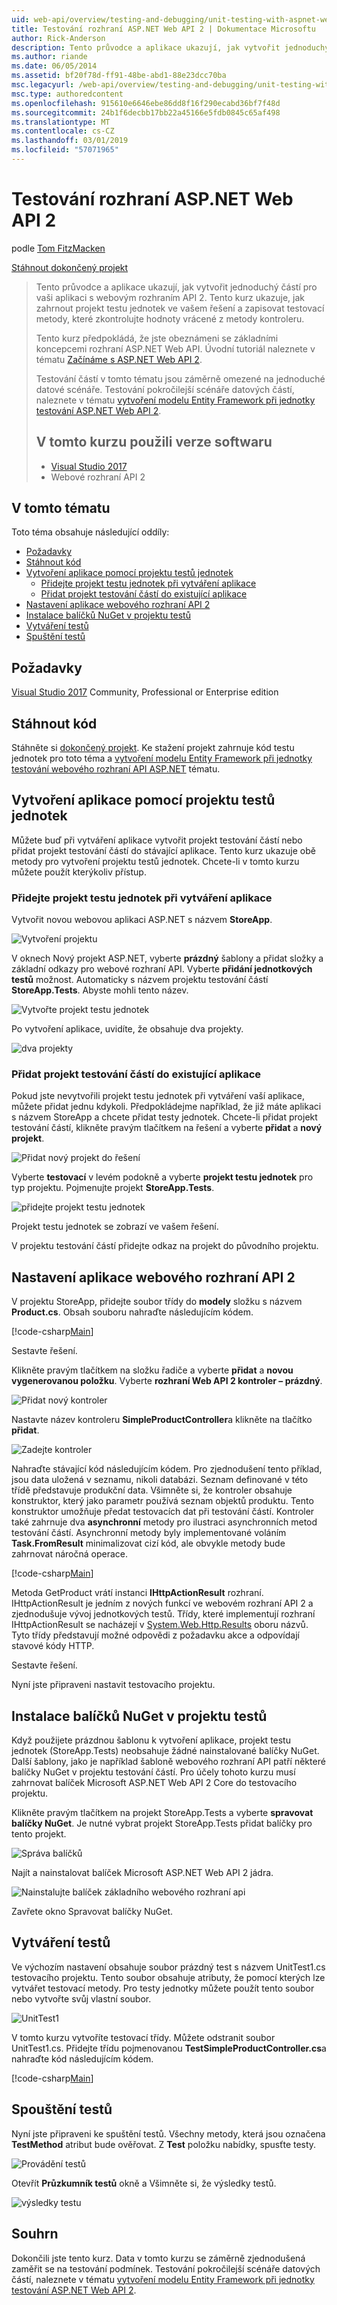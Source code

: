 ```yaml
---
uid: web-api/overview/testing-and-debugging/unit-testing-with-aspnet-web-api
title: Testování rozhraní ASP.NET Web API 2 | Dokumentace Microsoftu
author: Rick-Anderson
description: Tento průvodce a aplikace ukazují, jak vytvořit jednoduchý částí pro vaši aplikaci s webovým rozhraním API 2. Tento kurz ukazuje, jak zahrnout proj test jednotek...
ms.author: riande
ms.date: 06/05/2014
ms.assetid: bf20f78d-ff91-48be-abd1-88e23dcc70ba
msc.legacyurl: /web-api/overview/testing-and-debugging/unit-testing-with-aspnet-web-api
msc.type: authoredcontent
ms.openlocfilehash: 915610e6646ebe86dd8f16f290ecabd36bf7f48d
ms.sourcegitcommit: 24b1f6decbb17bb22a45166e5fdb0845c65af498
ms.translationtype: MT
ms.contentlocale: cs-CZ
ms.lasthandoff: 03/01/2019
ms.locfileid: "57071965"
---
```

<a name="unit-testing-aspnet-web-api-2"></a>Testování rozhraní ASP.NET Web API 2
====================
podle [Tom FitzMacken](https://github.com/tfitzmac)

[Stáhnout dokončený projekt](https://code.msdn.microsoft.com/Unit-Testing-with-ASPNET-1374bc11)

> Tento průvodce a aplikace ukazují, jak vytvořit jednoduchý částí pro vaši aplikaci s webovým rozhraním API 2. Tento kurz ukazuje, jak zahrnout projekt testu jednotek ve vašem řešení a zapisovat testovací metody, které zkontrolujte hodnoty vrácené z metody kontroleru.
>
> Tento kurz předpokládá, že jste obeznámeni se základními koncepcemi rozhraní ASP.NET Web API. Úvodní tutoriál naleznete v tématu [Začínáme s ASP.NET Web API 2](../getting-started-with-aspnet-web-api/tutorial-your-first-web-api.md).
>
> Testování částí v tomto tématu jsou záměrně omezené na jednoduché datové scénáře. Testování pokročilejší scénáře datových částí, naleznete v tématu [vytvoření modelu Entity Framework při jednotky testování ASP.NET Web API 2](mocking-entity-framework-when-unit-testing-aspnet-web-api-2.md).
>
> ## <a name="software-versions-used-in-the-tutorial"></a>V tomto kurzu použili verze softwaru
>
> - [Visual Studio 2017](https://visualstudio.microsoft.com/downloads/?utm_medium=microsoft&utm_source=docs.microsoft.com&utm_campaign=button+cta&utm_content=download+vs2017)
> - Webové rozhraní API 2

## <a name="in-this-topic"></a>V tomto tématu

Toto téma obsahuje následující oddíly:

- [Požadavky](#prereqs)
- [Stáhnout kód](#download)
- [Vytvoření aplikace pomocí projektu testů jednotek](#appwithunittest)
    - [Přidejte projekt testu jednotek při vytváření aplikace](#whencreate)
    - [Přidat projekt testování částí do existující aplikace](#addtoexisting)
- [Nastavení aplikace webového rozhraní API 2](#setupproject)
- [Instalace balíčků NuGet v projektu testů](#testpackages)
- [Vytváření testů](#tests)
- [Spuštění testů](#runtests)

<a id="prereqs"></a>
## <a name="prerequisites"></a>Požadavky

[Visual Studio 2017](https://visualstudio.microsoft.com/downloads/?utm_medium=microsoft&utm_source=docs.microsoft.com&utm_campaign=button+cta&utm_content=download+vs2017) Community, Professional or Enterprise edition

<a id="download"></a>
## <a name="download-code"></a>Stáhnout kód

Stáhněte si [dokončený projekt](https://code.msdn.microsoft.com/Unit-Testing-with-ASPNET-1374bc11). Ke stažení projekt zahrnuje kód testu jednotek pro toto téma a [vytvoření modelu Entity Framework při jednotky testování webového rozhraní API ASP.NET](mocking-entity-framework-when-unit-testing-aspnet-web-api-2.md) tématu.

<a id="appwithunittest"></a>
## <a name="create-application-with-unit-test-project"></a>Vytvoření aplikace pomocí projektu testů jednotek

Můžete buď při vytváření aplikace vytvořit projekt testování částí nebo přidat projekt testování částí do stávající aplikace. Tento kurz ukazuje obě metody pro vytvoření projektu testů jednotek. Chcete-li v tomto kurzu můžete použít kterýkoliv přístup.

<a id="whencreate"></a>
### <a name="add-unit-test-project-when-creating-the-application"></a>Přidejte projekt testu jednotek při vytváření aplikace

Vytvořit novou webovou aplikaci ASP.NET s názvem **StoreApp**.

![Vytvoření projektu](unit-testing-with-aspnet-web-api/_static/image1.png)

V oknech Nový projekt ASP.NET, vyberte **prázdný** šablony a přidat složky a základní odkazy pro webové rozhraní API. Vyberte **přidání jednotkových testů** možnost. Automaticky s názvem projektu testování částí **StoreApp.Tests**. Abyste mohli tento název.

![Vytvořte projekt testu jednotek](unit-testing-with-aspnet-web-api/_static/image2.png)

Po vytvoření aplikace, uvidíte, že obsahuje dva projekty.

![dva projekty](unit-testing-with-aspnet-web-api/_static/image3.png)

<a id="addtoexisting"></a>
### <a name="add-unit-test-project-to-an-existing-application"></a>Přidat projekt testování částí do existující aplikace

Pokud jste nevytvořili projekt testu jednotek při vytváření vaší aplikace, můžete přidat jednu kdykoli. Předpokládejme například, že již máte aplikaci s názvem StoreApp a chcete přidat testy jednotek. Chcete-li přidat projekt testování částí, klikněte pravým tlačítkem na řešení a vyberte **přidat** a **nový projekt**.

![Přidat nový projekt do řešení](unit-testing-with-aspnet-web-api/_static/image4.png)

Vyberte **testovací** v levém podokně a vyberte **projekt testu jednotek** pro typ projektu. Pojmenujte projekt **StoreApp.Tests**.

![přidejte projekt testu jednotek](unit-testing-with-aspnet-web-api/_static/image5.png)

Projekt testu jednotek se zobrazí ve vašem řešení.

V projektu testování částí přidejte odkaz na projekt do původního projektu.

<a id="setupproject"></a>
## <a name="set-up-the-web-api-2-application"></a>Nastavení aplikace webového rozhraní API 2

V projektu StoreApp, přidejte soubor třídy do **modely** složku s názvem **Product.cs**. Obsah souboru nahraďte následujícím kódem.

[!code-csharp[Main](unit-testing-with-aspnet-web-api/samples/sample1.cs)]

Sestavte řešení.

Klikněte pravým tlačítkem na složku řadiče a vyberte **přidat** a **novou vygenerovanou položku**. Vyberte **rozhraní Web API 2 kontroler – prázdný**.

![Přidat nový kontroler](unit-testing-with-aspnet-web-api/_static/image6.png)

Nastavte název kontroleru **SimpleProductController**a klikněte na tlačítko **přidat**.

![Zadejte kontroler](unit-testing-with-aspnet-web-api/_static/image7.png)

Nahraďte stávající kód následujícím kódem. Pro zjednodušení tento příklad, jsou data uložená v seznamu, nikoli databázi. Seznam definované v této třídě představuje produkční data. Všimněte si, že kontroler obsahuje konstruktor, který jako parametr používá seznam objektů produktu. Tento konstruktor umožňuje předat testovacích dat při testování částí. Kontroler také zahrnuje dva **asynchronní** metody pro ilustraci asynchronních metod testování částí. Asynchronní metody byly implementované voláním **Task.FromResult** minimalizovat cizí kód, ale obvykle metody bude zahrnovat náročná operace.

[!code-csharp[Main](unit-testing-with-aspnet-web-api/samples/sample2.cs)]

Metoda GetProduct vrátí instanci **IHttpActionResult** rozhraní. IHttpActionResult je jedním z nových funkcí ve webovém rozhraní API 2 a zjednodušuje vývoj jednotkových testů. Třídy, které implementují rozhraní IHttpActionResult se nacházejí v [System.Web.Http.Results](https://msdn.microsoft.com/library/system.web.http.results.aspx) oboru názvů. Tyto třídy představují možné odpovědi z požadavku akce a odpovídají stavové kódy HTTP.

Sestavte řešení.

Nyní jste připraveni nastavit testovacího projektu.

<a id="testpackages"></a>
## <a name="install-nuget-packages-in-test-project"></a>Instalace balíčků NuGet v projektu testů

Když použijete prázdnou šablonu k vytvoření aplikace, projekt testu jednotek (StoreApp.Tests) neobsahuje žádné nainstalované balíčky NuGet. Další šablony, jako je například šabloně webového rozhraní API patří některé balíčky NuGet v projektu testování částí. Pro účely tohoto kurzu musí zahrnovat balíček Microsoft ASP.NET Web API 2 Core do testovacího projektu.

Klikněte pravým tlačítkem na projekt StoreApp.Tests a vyberte **spravovat balíčky NuGet**. Je nutné vybrat projekt StoreApp.Tests přidat balíčky pro tento projekt.

![Správa balíčků](unit-testing-with-aspnet-web-api/_static/image8.png)

Najít a nainstalovat balíček Microsoft ASP.NET Web API 2 jádra.

![Nainstalujte balíček základního webového rozhraní api](unit-testing-with-aspnet-web-api/_static/image9.png)

Zavřete okno Spravovat balíčky NuGet.

<a id="tests"></a>
## <a name="create-tests"></a>Vytváření testů

Ve výchozím nastavení obsahuje soubor prázdný test s názvem UnitTest1.cs testovacího projektu. Tento soubor obsahuje atributy, že pomocí kterých lze vytvářet testovací metody. Pro testy jednotky můžete použít tento soubor nebo vytvořte svůj vlastní soubor.

![UnitTest1](unit-testing-with-aspnet-web-api/_static/image10.png)

V tomto kurzu vytvoříte testovací třídy. Můžete odstranit soubor UnitTest1.cs. Přidejte třídu pojmenovanou **TestSimpleProductController.cs**a nahraďte kód následujícím kódem.

[!code-csharp[Main](unit-testing-with-aspnet-web-api/samples/sample3.cs)]

<a id="runtests"></a>
## <a name="run-tests"></a>Spouštění testů

Nyní jste připraveni ke spuštění testů. Všechny metody, která jsou označena **TestMethod** atribut bude ověřovat. Z **Test** položku nabídky, spusťte testy.

![Provádění testů](unit-testing-with-aspnet-web-api/_static/image11.png)

Otevřít **Průzkumník testů** okně a Všimněte si, že výsledky testů.

![výsledky testu](unit-testing-with-aspnet-web-api/_static/image12.png)

## <a name="summary"></a>Souhrn

Dokončili jste tento kurz. Data v tomto kurzu se záměrně zjednodušená zaměřit se na testování podmínek. Testování pokročilejší scénáře datových částí, naleznete v tématu [vytvoření modelu Entity Framework při jednotky testování ASP.NET Web API 2](mocking-entity-framework-when-unit-testing-aspnet-web-api-2.md).
